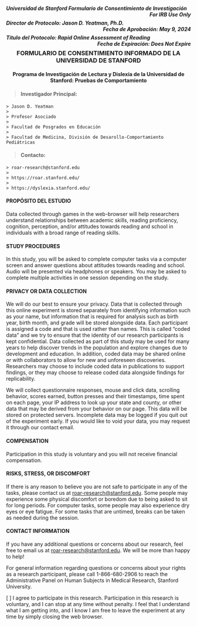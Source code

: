 <h5 style="text-align:left;">
    Universidad de Stanford Formulario de Consentimiento de Investigación
    <span style="float:right;">
         For IRB Use Only
    </span>
</h5>

<h5 style="text-align:left;">
    Director de Protocolo: Jason D. Yeatman, Ph.D.
    <span style="float:right;">
        Fecha de Aprobación: May 9, 2024
    </span>
</h5>

<h5 style="text-align:left;">
    Título del Protocolo: Rapid Online Assessment of Reading
    <span style="float:right;">
        Fecha de Expiración: Does Not Expire
    </span>
</h5>

<h3 style="text-align: center;"> FORMULARIO DE CONSENTIMIENTO INFORMADO DE LA UNIVERSIDAD DE STANFORD </h3>

<h4 style="text-align: center;"> Programa de Investigación de Lectura y Dislexia de la Universidad de Stanford: Pruebas de Comportamiento </h4>

> #### Investigador Principal: 
    > Jason D. Yeatman 
    >
    > Profesor Asociado
    >
    > Facultad de Posgrados en Educación
    >
    > Facultad de Medicina, División de Desarollo-Comportamiento Pediátricas 

> #### Contacto: 
    > roar-research@stanford.edu
    >
    > https://roar.stanford.edu/
    >
    > https://dyslexia.stanford.edu/ 

#### PROPÓSITO DEL ESTUDIO
Data collected through games in the web-browser will help researchers understand relationships between academic skills, reading proficiency, cognition, perception, and/or attitudes towards reading and school in individuals with a broad range of reading skills.

#### STUDY PROCEDURES
In this study, you will be asked to complete computer tasks via a computer screen and answer questions about attitudes towards reading and school. Audio will be presented via headphones or speakers. You may be asked to complete multiple activities in one session depending on the study. 

#### PRIVACY OR DATA COLLECTION 
We will do our best to ensure your privacy. Data that is collected through this online experiment is stored separately from identifying information such as your name, but information that is required for analysis such as birth year, birth month, and grade will be stored alongside data. Each participant is assigned a code and that is used rather than names. This is called “coded data” and we try to ensure that the identity of our research participants is kept confidential. Data collected as part of this study may be used for many years to help discover trends in the population and explore changes due to development and education. In addition, coded data may be shared online or with collaborators to allow for new and unforeseen discoveries. Researchers may choose to include coded data in publications to support findings, or they may choose to release coded data alongside findings for replicability.

We will collect questionnaire responses, mouse and click data, scrolling behavior, scores earned, button presses and their timestamps, time spent on each page, your IP address to look up your state and county, or other data that may be derived from your behavior on our page. This data will be stored on protected servers. Incomplete data may be logged if you quit out of the experiment early. If you would like to void your data, you may request it through our contact email.

#### COMPENSATION
Participation in this study is voluntary and you will not receive financial compensation.

#### RISKS, STRESS, OR DISCOMFORT
If there is any reason to believe you are not safe to participate in any of the tasks, please contact us at roar-research@stanford.edu. Some people may experience some physical discomfort or boredom due to being asked to sit for long periods. For computer tasks, some people may also experience dry eyes or eye fatigue. For some tasks that are untimed, breaks can be taken as needed during the session.

#### CONTACT INFORMATION
If you have any additional questions or concerns about our research, feel free to email us at roar-research@stanford.edu. We will be more than happy to help!

For general information regarding questions or concerns about your rights as a research participant, please call 1-866-680-2906 to reach the Administrative Panel on Human Subjects in Medical Research, Stanford University.

[ ]  I agree to participate in this research. Participation in this research is voluntary, and I can stop at any time without penalty. I feel that I understand what I am getting into, and I know I am free to leave the experiment at any time by simply closing the web browser.
